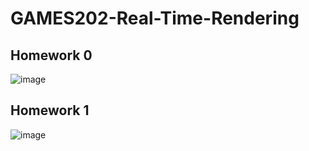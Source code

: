 # GAMES202-Real-Time-Rendering


##  Homework 0

![image](https://user-images.githubusercontent.com/38579506/113117404-10e0c080-9217-11eb-8f03-70faa9f802b9.png)


##  Homework 1

![image](https://user-images.githubusercontent.com/38579506/114385931-4384a480-9b99-11eb-8f74-5af6fb64aa88.png)
